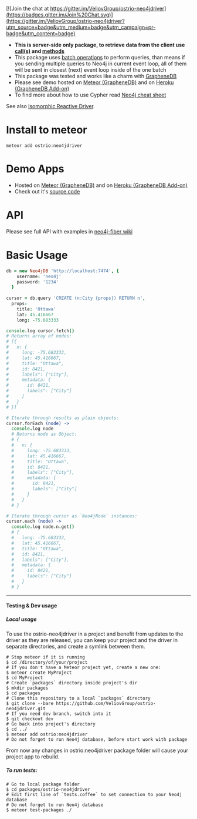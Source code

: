 [![Join the chat at https://gitter.im/VeliovGroup/ostrio-neo4jdriver](https://badges.gitter.im/Join%20Chat.svg)](https://gitter.im/VeliovGroup/ostrio-neo4jdriver?utm_source=badge&utm_medium=badge&utm_campaign=pr-badge&utm_content=badge)

 - __This is server-side only package, to retrieve data from the client use [call(s)](http://docs.meteor.com/#/full/meteor_call) and [methods](http://docs.meteor.com/#/full/meteor_methods)__
 - This package uses [batch operations](http://neo4j.com/docs/2.2.5/rest-api-batch-ops.html) to perform queries, than means if you sending multiple queries to Neo4j in current event loop, all of them will be sent in closest (next) event loop inside of the one batch
 - This package was tested and works like a charm with [GrapheneDB](http://www.graphenedb.com)
 - Please see demo hosted on [Meteor (GrapheneDB)](http://neo4j-graph.meteor.com) and on [Heroku (GrapheneDB Add-on)](http://neo4j-graph.herokuapp.com)
 - To find more about how to use Cypher read [Neo4j cheat sheet](http://neo4j.com/docs/2.2.5/cypher-refcard)

See also [Isomorphic Reactive Driver](https://github.com/VeliovGroup/ostrio-Neo4jreactivity).

Install to meteor
=======
```
meteor add ostrio:neo4jdriver
```

Demo Apps
=======
 - Hosted on [Meteor (GrapheneDB)](http://neo4j-graph.meteor.com) and on [Heroku (GrapheneDB Add-on)](http://neo4j-graph.herokuapp.com)
 - Check out it's [source code](https://github.com/VeliovGroup/ostrio-neo4jdriver/tree/master/demo)

API
=======
Please see full API with examples in [neo4j-fiber wiki](https://github.com/VeliovGroup/neo4j-fiber/wiki)

Basic Usage
=======
```coffeescript
db = new Neo4jDB 'http://localhost:7474', {
    username: 'neo4j'
    password: '1234'
  }
  
cursor = db.query 'CREATE (n:City {props}) RETURN n', 
  props: 
    title: 'Ottawa'
    lat: 45.416667
    long: -75.683333

console.log cursor.fetch()
# Returns array of nodes:
# [{
#   n: {
#     long: -75.683333,
#     lat: 45.416667,
#     title: "Ottawa",
#     id: 8421,
#     labels": ["City"],
#     metadata: {
#       id: 8421,
#       labels": ["City"]
#     }
#   }
# }]

# Iterate through results as plain objects:
cursor.forEach (node) ->
  console.log node
  # Returns node as Object:
  # {
  #   n: {
  #     long: -75.683333,
  #     lat: 45.416667,
  #     title: "Ottawa",
  #     id: 8421,
  #     labels": ["City"],
  #     metadata: {
  #       id: 8421,
  #       labels": ["City"]
  #     }
  #   }
  # }

# Iterate through cursor as `Neo4jNode` instances:
cursor.each (node) ->
  console.log node.n.get()
  # {
  #   long: -75.683333,
  #   lat: 45.416667,
  #   title: "Ottawa",
  #   id: 8421,
  #   labels": ["City"],
  #   metadata: {
  #     id: 8421,
  #     labels": ["City"]
  #   }
  # }
```

-----
#### Testing & Dev usage

##### Local usage

To use the ostrio-neo4jdriver in a project and benefit from updates to the driver as they are released, you can keep your project and the driver in separate directories, and create a symlink between them.

```shell
# Stop meteor if it is running
$ cd /directory/of/your/project
# If you don't have a Meteor project yet, create a new one:
$ meteor create MyProject
$ cd MyProject
# Create `packages` directory inside project's dir
$ mkdir packages
$ cd packages
# Clone this repository to a local `packages` directory
$ git clone --bare https://github.com/VeliovGroup/ostrio-neo4jdriver.git
# If you need dev branch, switch into it
$ git checkout dev
# Go back into project's directory
$ cd ../
$ meteor add ostrio:neo4jdriver
# Do not forget to run Neo4j database, before start work with package
```

From now any changes in ostrio:neo4jdriver package folder will cause your project app to rebuild.


##### To run tests:
```shell
# Go to local package folder
$ cd packages/ostrio-neo4jdriver
# Edit first line of `tests.coffee` to set connection to your Neo4j database
# Do not forget to run Neo4j database
$ meteor test-packages ./
```
